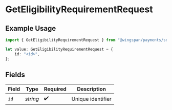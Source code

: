 # GetEligibilityRequirementRequest

## Example Usage

```typescript
import { GetEligibilityRequirementRequest } from "@wingspan/payments/sdk/models/operations";

let value: GetEligibilityRequirementRequest = {
    id: "<id>",
};
```

## Fields

| Field              | Type               | Required           | Description        |
| ------------------ | ------------------ | ------------------ | ------------------ |
| `id`               | *string*           | :heavy_check_mark: | Unique identifier  |